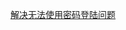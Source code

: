 [解决无法使用密码登陆问题](https://stackoverflow.com/questions/68775869/support-for-password-authentication-was-removed-please-use-a-personal-access-to)